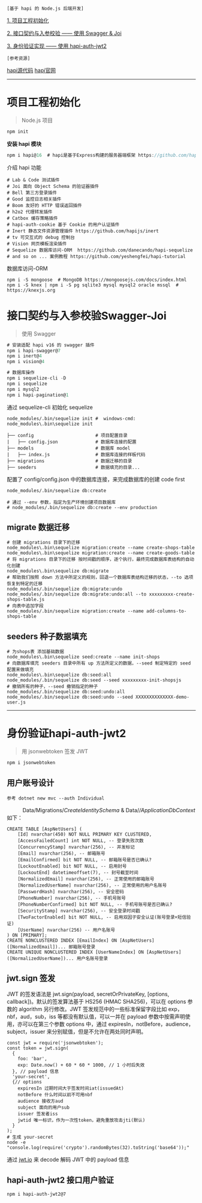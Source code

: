 `[基于 hapi 的 Node.js 后端开发]`

[1. 项目工程初始化](#项目工程初始化) 

[2. 接口契约与入参校验 —— 使用 Swagger & Joi](#接口契约与入参校验Swagger-Joi) 

[3. 身份验证实现 —— 使用 hapi-auth-jwt2](#身份验证hapi-auth-jwt2) 

`[参考资源]`

  [hapi源代码](https://github.com/hapijs/hapi) [hapi官网](https://hapijs.com)

---


# **项目工程初始化**

> Node.js 项目

````javascript
npm init
````

**安装 hapi 模块**

````javascript
npm i hapi@16  # hapi是基于Express构建的服务器端框架 https://github.com/hapijs/hapi  https://hapijs.com
````

介绍 hapi 功能

```
# Lab & Code 测试插件
# Joi 面向 Object Schema 的验证器插件
# Bell 第三方登录插件
# Good 监控日志相关插件
# Boom 友好的 HTTP 错误返回插件
# h2o2 代理转发插件
# Catbox 缓存策略插件
# hapi-auth-cookie 基于 Cookie 的用户认证插件
# Inert 静态文件资源管理插件 https://github.com/hapijs/inert
# tv 可交互式的 debug 控制台
# Vision 网页模板渲染插件
# Sequelize 数据库访问-ORM  https://github.com/danecando/hapi-sequelize
# and so on ... 案例教程 https://github.com/yeshengfei/hapi-tutorial
```

数据库访问-ORM

```
npm i -S mongoose  # MongoDB https://mongoosejs.com/docs/index.html
npm i -S knex | npm i -S pg sqlite3 mysql mysql2 oracle mssql  # https://knexjs.org
```



# **接口契约与入参校验Swagger-Joi**

> 使用 Swagger

```javascript
# 安装适配 hapi v16 的 swagger 插件
npm i hapi-swagger@7
npm i inert@4
npm i vision@4

# 数据库操作
npm i sequelize-cli -D
npm i sequelize
npm i mysql2
npm i hapi-pagination@1
```

通过 sequelize-cli 初始化 sequelize

```
node_modules/.bin/sequelize init #  windows-cmd: node_modules\.bin\sequelize init

├── config                       # 项目配置目录
|   ├── config.json              # 数据库连接的配置
├── models                       # 数据库 model
|   ├── index.js                 # 数据库连接的样板代码
├── migrations                   # 数据迁移的目录
├── seeders                      # 数据填充的目录...
```

配置了 config/config.json 中的数据库连接，来完成数据库的创建 code first

```
node_modules/.bin/sequelize db:create

# 通过 --env 参数，指定为生产环境创建项目数据库
# node_modules/.bin/sequelize db:create --env production
```

## migrate 数据迁移

```
# 创建 migrations 目录下的迁移
node_modules\.bin\sequelize migration:create --name create-shops-table
node_modules\.bin\sequelize migration:create --name create-goods-table
# 将 migrations 目录下的迁移 按时间戳的顺序，逐个执行，最终完成数据库表结构的自动化创建
node_modules\.bin\sequelize db:migrate
# 帮助我们按照 down 方法中所定义的规则，回退一个数据库表结构迁移的状态，--to 选项恢复到特定的迁移
node_modules/.bin/sequelize db:migrate:undo
node_modules/.bin/sequelize db:migrate:undo:all --to xxxxxxxxx-create-shops-table.js
# 向表中追加字段
node_modules/.bin/sequelize migration:create --name add-columns-to-shops-table
```

## seeders 种子数据填充

```
# 为shops表 添加基础数据
node_modules\.bin\sequelize seed:create --name init-shops
# 向数据库填充 seeders 目录中所有 up 方法所定义的数据，--seed 制定特定的 seed 配置来做填充
node_modules\.bin\sequelize db:seed:all
node_modules/.bin/sequelize db:seed --seed xxxxxxxxx-init-shopsjs
# 撤销所有的种子，--seed 撤销指定的种子
node_modules/.bin/sequelize db:seed:undo:all
node_modules/.bin/sequelize db:seed:undo --seed XXXXXXXXXXXXXX-demo-user.js
```



****

# **身份验证hapi-auth-jwt2**

> 用 jsonwebtoken 签发 JWT

```javascript
npm i jsonwebtoken
```

## 用户账号设计

    参考 dotnet new mvc --auth Individual
   　　　Data/Migrations/*CreateIdentitySchema* & Data/*/ApplicationDbContext*
   　　　如下：
~~~
CREATE TABLE [AspNetUsers] (
	[Id] nvarchar(450) NOT NULL PRIMARY KEY CLUSTERED, 
	[AccessFailedCount] int NOT NULL, -- 登录失败次数
	[ConcurrencyStamp] nvarchar(256), -- 并发标记
	[Email] nvarchar(256), -- 邮箱账号
	[EmailConfirmed] bit NOT NULL, -- 邮箱账号是否已确认?
	[LockoutEnabled] bit NOT NULL, -- 启用封号
	[LockoutEnd] datetimeoffset(7), -- 封号截至时间
	[NormalizedEmail] nvarchar(256), -- 正常使用的邮箱账号
	[NormalizedUserName] nvarchar(256), -- 正常使用的用户名账号
	[PasswordHash] nvarchar(256), -- 安全密码
	[PhoneNumber] nvarchar(256), -- 手机号账号
	[PhoneNumberConfirmed] bit NOT NULL, -- 手机号账号是否已确认?
	[SecurityStamp] nvarchar(256), -- 安全登录时间戳
	[TwoFactorEnabled] bit NOT NULL, -- 启用双因子安全认证(账号登录+短信验证)
	[UserName] nvarchar(256) -- 用户名账号
) ON [PRIMARY];
CREATE NONCLUSTERED INDEX [EmailIndex] ON [AspNetUsers] ([NormalizedEmail])... 邮箱账号登录
CREATE UNIQUE NONCLUSTERED INDEX [UserNameIndex] ON [AspNetUsers] ([NormalizedUserName])... 用户名账号登录
~~~

## jwt.sign 签发

JWT 的签发语法是 jwt.sign(payload, secretOrPrivateKey, [options, callback])。默认的签发算法基于 HS256 (HMAC SHA256)，可以在 options 参数的 algorithm 另行修改。JWT 签发规范中的一些标准保留字段比如 exp，nbf，aud，sub，iss 等都没有默认值，可以一并在 payload 参数中按需声明使用，亦可以在第三个参数 options 中，通过 expiresIn，notBefore，audience，subject，issuer 来分别赋值，但是不允许在两处同时声明。

```
const jwt = require('jsonwebtoken');
const token = jwt.sign(
  {
    foo: 'bar',
    exp: Date.now() + 60 * 60 * 1000, // 1 小时后失效
  }, // payload 信息
  'your-secret',
  {// options 
    expiresIn 过期时间大于签发时间iat(issuedAt)
    notBefore 什么时间以前不可用nbf
    audience 接收方aud
    subject 面向的用户sub
    issuer 签发者iss
    jwtid 唯一标识，作为一次性token，避免重放攻击jti(默认)
  }
);
# 生成 your-secret
node -e "console.log(require('crypto').randomBytes(32).toString('base64'));"
```


通过 [jwt.io](https://jwt.io) 来 decode 解码 JWT 中的 payload 信息

## hapi-auth-jwt2 接口用户验证

```
npm i hapi-auth-jwt2@7
```

